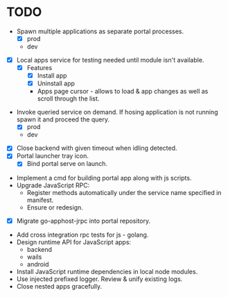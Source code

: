 # TODO

* Spawn multiple applications as separate portal processes.
  * [x] prod
  * dev
* [x] Local apps service for testing needed until module isn't available.
  * [x] Features
    * [x] Install app
    * [x] Uninstall app
    * Apps page cursor - allows to load & app changes as well as scroll through the list.
* Invoke queried service on demand. If hosing application is not running spawn it and proceed the query.
  * [x] prod
  * dev
* [x] Close backend with given timeout when idling detected.
* [x] Portal launcher tray icon.
  * [x] Bind portal serve on launch.
* Implement a cmd for building portal app along with js scripts.
* Upgrade JavaScript RPC:
  * Register methods automatically under the service name specified in manifest.
  * Ensure or redesign. 
* [x] Migrate go-apphost-jrpc into portal repository.
* Add cross integration rpc tests for js - golang.
* Design runtime API for JavaScript apps:
  * backend
  * wails
  * android
* Install JavaScript runtime dependencies in local node modules.
* Use injected prefixed logger. Review & unify existing logs.
* Close nested apps gracefully.